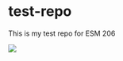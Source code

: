 # test-repo

This is my test repo for ESM 206

![](https://octodex.github.com/images/catstello.png)
